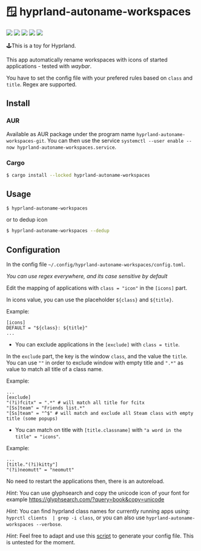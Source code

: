 # 🪟 hyprland-autoname-workspaces

![](https://img.shields.io/crates/d/hyprland-autoname-workspaces)
![](https://img.shields.io/github/issues-raw/cyrinux/hyprland-autoname-workspaces)
![](https://img.shields.io/github/stars/cyrinux/hyprland-autoname-workspaces)
![](https://img.shields.io/aur/version/hyprland-autoname-workspaces-git)
![](https://img.shields.io/crates/v/hyprland-autoname-workspaces)

🕹️This is a toy for Hyprland.

This app automatically rename workspaces with icons of started applications - tested with _waybar_.

You have to set the config file with your prefered rules based on `class` and `title`. Regex are supported.

## Install

### AUR

Available as AUR package under the program name `hyprland-autoname-workspaces-git`.
You can then use the service `systemctl --user enable --now hyprland-autoname-workspaces.service`.

### Cargo

```bash
$ cargo install --locked hyprland-autoname-workspaces
```

## Usage

```bash
$ hyprland-autoname-workspaces
```

or to dedup icon

```bash
$ hyprland-autoname-workspaces --dedup
```

## Configuration

In the config file `~/.config/hyprland-autoname-workspaces/config.toml`.

_You can use regex everywhere, and its case sensitive by default_

Edit the mapping of applications with `class = "icon"` in the `[icons]` part.

In icons value, you can use the placeholder `${class}` and `${title}`.

Example:

```
[icons]
DEFAULT = "${class}: ${title}"
...
```

- You can exclude applications in the `[exclude]` with `class = title`.

In the `exclude` part, the key is the window `class`, and the value the `title`.
You can use `""` in order to exclude window with empty title and `".*"` as value to match all title of a class name.

Example:

```
...
[exclude]
"(?i)fcitx" = ".*" # will match all title for fcitx
"[Ss]team" = "Friends list.*"
"[Ss]team" = "^$" # will match and exclude all Steam class with empty title (some popups)
```

- You can match on title with `[title.classname]` with `"a word in the title" = "icons"`.

Example:

```
...
[title."(?i)kitty"]
"(?i)neomutt" = "neomutt"
```

No need to restart the applications then, there is an autoreload.

_Hint_: You can use glyphsearch and copy the unicode icon of your font for example https://glyphsearch.com/?query=book&copy=unicode

_Hint_: You can find hyprland class names for currently running apps using: `hyprctl clients  | grep -i class`, or you can also use `hyprland-autoname-workspaces --verbose`.

_Hint_: Feel free to adapt and use this [script](https://github.com/Psykopear/i3autoname/blob/master/scripts/generate_icons.py) to generate your config file. This is untested for the moment.
